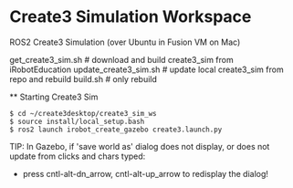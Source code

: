 # Create3 Simulation Workspace

ROS2 Create3 Simulation (over Ubuntu in Fusion VM on Mac)

get_create3_sim.sh      # download and build create3_sim from iRobotEducation
update_create3_sim.sh   # update local create3_sim from repo and rebuild
build.sh                # only rebuild


** Starting Create3 Sim
```
$ cd ~/create3desktop/create3_sim_ws
$ source install/local_setup.bash
$ ros2 launch irobot_create_gazebo create3.launch.py
```


TIP: In Gazebo, if 'save world as' dialog does not display, or does not update from clicks and chars typed:
- press cntl-alt-dn_arrow, cntl-alt-up_arrow to redisplay the dialog!

 
